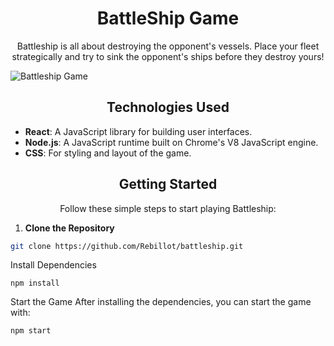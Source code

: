 <div align="center">
  <h1>BattleShip Game</h1>
  <p>
    Battleship is all about destroying the opponent's vessels. Place your fleet strategically and try to sink the opponent's ships before they destroy yours!
  </p>
</div>

![Battleship Game](https://i.imgur.com/JjShK9G.png)

<div align="center">
  <h2>Technologies Used</h2>
</div>



- **React**: A JavaScript library for building user interfaces.
- **Node.js**: A JavaScript runtime built on Chrome's V8 JavaScript engine.
- **CSS**: For styling and layout of the game.

<div align="center">
  <h2>Getting Started</h2>
  <p>Follow these simple steps to start playing Battleship:</p>
</div>

1. **Clone the Repository**
```bash
git clone https://github.com/Rebillot/battleship.git
```
Install Dependencies
```
npm install
```

Start the Game
After installing the dependencies, you can start the game with:
```
npm start
```
